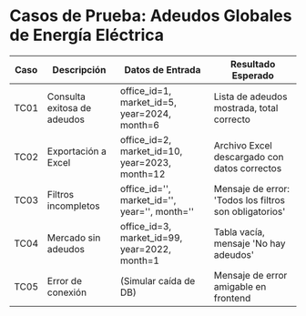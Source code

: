 # Casos de Prueba: Adeudos Globales de Energía Eléctrica

| Caso | Descripción | Datos de Entrada | Resultado Esperado |
|------|-------------|------------------|--------------------|
| TC01 | Consulta exitosa de adeudos | office_id=1, market_id=5, year=2024, month=6 | Lista de adeudos mostrada, total correcto |
| TC02 | Exportación a Excel | office_id=2, market_id=10, year=2023, month=12 | Archivo Excel descargado con datos correctos |
| TC03 | Filtros incompletos | office_id='', market_id='', year='', month='' | Mensaje de error: 'Todos los filtros son obligatorios' |
| TC04 | Mercado sin adeudos | office_id=3, market_id=99, year=2022, month=1 | Tabla vacía, mensaje 'No hay adeudos' |
| TC05 | Error de conexión | (Simular caída de DB) | Mensaje de error amigable en frontend |
